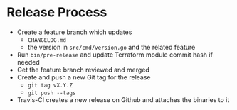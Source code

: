 # Release Process

* Create a feature branch which updates
  * `CHANGELOG.md`
  * the version in `src/cmd/version.go` and the related feature
* Run `bin/pre-release` and update Terraform module commit hash if needed
* Get the feature branch reviewed and merged
* Create and push a new Git tag for the release
  * `git tag vX.Y.Z`
  * `git push --tags`
* Travis-CI creates a new release on Github and attaches the binaries to it
